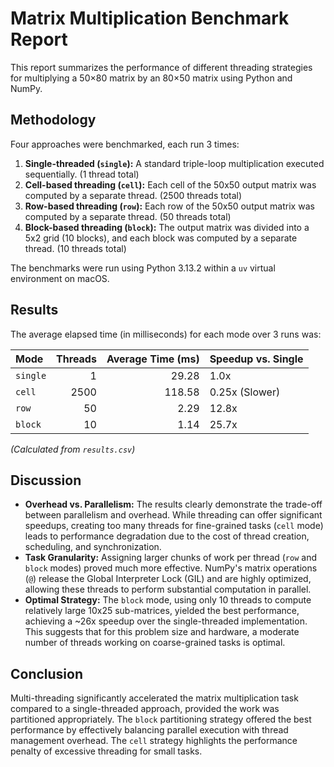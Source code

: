 # Matrix Multiplication Benchmark Report

This report summarizes the performance of different threading strategies for multiplying a 50×80 matrix by an 80×50 matrix using Python and NumPy.

## Methodology

Four approaches were benchmarked, each run 3 times:

1.  **Single-threaded (`single`):** A standard triple-loop multiplication executed sequentially. (1 thread total)
2.  **Cell-based threading (`cell`):** Each cell of the 50x50 output matrix was computed by a separate thread. (2500 threads total)
3.  **Row-based threading (`row`):** Each row of the 50x50 output matrix was computed by a separate thread. (50 threads total)
4.  **Block-based threading (`block`):** The output matrix was divided into a 5x2 grid (10 blocks), and each block was computed by a separate thread. (10 threads total)

The benchmarks were run using Python 3.13.2 within a `uv` virtual environment on macOS.

## Results

The average elapsed time (in milliseconds) for each mode over 3 runs was:

| Mode          | Threads | Average Time (ms) | Speedup vs. Single |
| :------------ | ------: | ----------------: | :----------------- |
| `single`      |       1 |             29.28 | 1.0x               |
| `cell`        |    2500 |            118.58 | 0.25x (Slower)     |
| `row`         |      50 |              2.29 | 12.8x              |
| `block`       |      10 |              1.14 | 25.7x              |

*(Calculated from `results.csv`)*

## Discussion

-   **Overhead vs. Parallelism:** The results clearly demonstrate the trade-off between parallelism and overhead. While threading can offer significant speedups, creating too many threads for fine-grained tasks (`cell` mode) leads to performance degradation due to the cost of thread creation, scheduling, and synchronization.
-   **Task Granularity:** Assigning larger chunks of work per thread (`row` and `block` modes) proved much more effective. NumPy's matrix operations (`@`) release the Global Interpreter Lock (GIL) and are highly optimized, allowing these threads to perform substantial computation in parallel.
-   **Optimal Strategy:** The `block` mode, using only 10 threads to compute relatively large 10x25 sub-matrices, yielded the best performance, achieving a ~26x speedup over the single-threaded implementation. This suggests that for this problem size and hardware, a moderate number of threads working on coarse-grained tasks is optimal.

## Conclusion

Multi-threading significantly accelerated the matrix multiplication task compared to a single-threaded approach, provided the work was partitioned appropriately. The `block` partitioning strategy offered the best performance by effectively balancing parallel execution with thread management overhead. The `cell` strategy highlights the performance penalty of excessive threading for small tasks. 